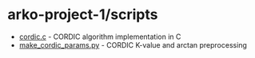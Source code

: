 # arko-project-1/scripts
- [cordic.c](cordic.c) - CORDIC algorithm implementation in C
- [make_cordic_params.py](make_cordic_params.py) - CORDIC K-value and arctan preprocessing
